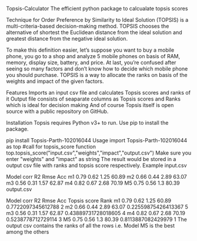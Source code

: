 Topsis-Calculator
The efficient python package to calcualate topsis scores

Technique for Order Preference by Similarity to Ideal Solution (TOPSIS) is a multi-criteria-based decision-making method. TOPSIS chooses the alternative of shortest the Euclidean distance from the ideal solution and greatest distance from the negative ideal solution.

To make this definition easier, let’s suppose you want to buy a mobile phone, you go to a shop and analyze 5 mobile phones on basis of RAM, memory, display size, battery, and price. At last, you’re confused after seeing so many factors and don’t know how to decide which mobile phone you should purchase. TOPSIS is a way to allocate the ranks on basis of the weights and impact of the given factors.

Features
Imports an input csv file and calculates Topsis scores and ranks of it
Output file consists of seaparate columns as Topsis scores and Ranks which is ideal for decision making
And of course Topsis itself is open source with a public repository on GitHub.

Installation
Topsis requires Python v3+ to run. Use pip to install the package.

pip install Topsis-Parth-102016044
Usage
import Topsis-Parth-102016044 as top
#call for topsis_score function
top.topsis_score("input.csv","weights","impact","output.csv")
Make sure you enter "weights" and "impact" as string
The result would be stored in a output csv file with ranks and topsis score respectively.
Example
input.csv

Model	corr	R2	Rmse	Acc
m1	0.79	0.62	1.25	60.89
m2	0.66	0.44	2.89	63.07
m3	0.56	0.31	1.57	62.87
m4	0.82	0.67	2.68	70.19
M5	0.75	0.56	1.3	80.39
output.csv

Model	corr	R2	Rmse	Acc	Topsis score	Rank
m1	0.79	0.62	1.25	60.89	0.7722097345612788	2
m2	0.66	0.44	2.89	63.07	0.22559875426413367	5
m3	0.56	0.31	1.57	62.87	0.43889731728018605	4
m4	0.82	0.67	2.68	70.19	0.5238778712729114	3
M5	0.75	0.56	1.3	80.39	0.8113887082429979	1
The output csv contains the ranks of all the rows i.e. Model M5 is the best among the others
